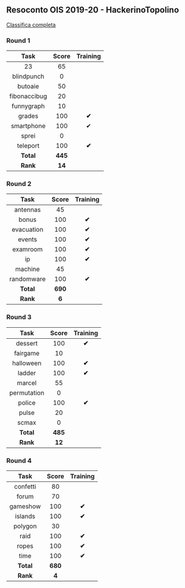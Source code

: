 ## Resoconto OIS 2019-20 - HackerinoTopolino

[Classifica completa](https://squadre.olinfo.it/edition/11)

[//]: # (Nota: ho fatto le tabelle in html e non in md solo per cancellare le ultime due caselle in basso a dx :P 
         obv, le ho scritte in md e convertite automaticamente in html)

### Round 1

<table>
   <thead>
      <tr>
         <th align="center">Task</th>
         <th align="center">Score</th>
         <th align="center">Training</th>
      </tr>
   </thead>
   <tbody>
      <tr>
         <td align="center">23</td>
         <td align="center">65</td>
         <td align="center"></td>
      </tr>
      <tr>
         <td align="center">blindpunch</td>
         <td align="center">0</td>
         <td align="center"></td>
      </tr>
      <tr>
         <td align="center">butoaie</td>
         <td align="center">50</td>
         <td align="center"></td>
      </tr>
      <tr>
         <td align="center">fibonaccibug</td>
         <td align="center">20</td>
         <td align="center"></td>
      </tr>
      <tr>
         <td align="center">funnygraph</td>
         <td align="center">10</td>
         <td align="center"></td>
      </tr>
      <tr>
         <td align="center">grades</td>
         <td align="center">100</td>
         <td align="center"><strong>✔</strong></td>
      </tr>
      <tr>
         <td align="center">smartphone</td>
         <td align="center">100</td>
         <td align="center">✔</strong></td>
      </tr>
      <tr>
         <td align="center">sprei</td>
         <td align="center">0</td>
         <td align="center"></td>
      </tr>
      <tr>
         <td align="center">teleport</td>
         <td align="center">100</td>
         <td align="center"><strong>✔</strong></td>
      </tr>
      <tr>
         <td align="center"><strong>Total</strong></td>
         <td align="center"><strong>445</strong></td>
      </tr>
      <tr>
         <td align="center"><strong>Rank</strong></td>
         <td align="center"><strong>14</strong></td>
      </tr>
   </tbody>
</table>

### Round 2

<table>
   <thead>
      <tr>
         <th align="center">Task</th>
         <th align="center">Score</th>
         <th align="center">Training</th>
      </tr>
   </thead>
   <tbody>
      <tr>
         <td align="center">antennas</td>
         <td align="center">45</td>
         <td align="center"></td>
      </tr>
      <tr>
         <td align="center">bonus</td>
         <td align="center">100</td>
         <td align="center"><strong>✔</strong></td>
      </tr>
      <tr>
         <td align="center">evacuation</td>
         <td align="center">100</td>
         <td align="center"><strong>✔</strong></td>
      </tr>
      <tr>
         <td align="center">events</td>
         <td align="center">100</td>
         <td align="center"><strong>✔</strong></td>
      </tr>
      <tr>
         <td align="center">examroom</td>
         <td align="center">100</td>
         <td align="center"><strong>✔</strong></td>
      </tr>
      <tr>
         <td align="center">ip</td>
         <td align="center">100</td>
         <td align="center"><strong>✔</strong></td>
      </tr>
      <tr>
         <td align="center">machine</td>
         <td align="center">45</td>
         <td align="center"></td>
      </tr>
      <tr>
         <td align="center">randomware</td>
         <td align="center">100</td>
         <td align="center"><strong>✔</strong></td>
      </tr>
      <tr>
         <td align="center"><strong>Total</strong></td>
         <td align="center"><strong>690</strong></td>
      </tr>
      <tr>
         <td align="center"><strong>Rank</strong></td>
         <td align="center"><strong>6</strong></td>
      </tr>
   </tbody>
</table>
  
### Round 3

<table>
   <thead>
      <tr>
         <th align="center">Task</th>
         <th align="center">Score</th>
         <th align="center">Training</th>
      </tr>
   </thead>
   <tbody>
      <tr>
         <td align="center">dessert</td>
         <td align="center">100</td>
         <td align="center"><strong>✔</strong></td>
      </tr>
      <tr>
         <td align="center">fairgame</td>
         <td align="center">10</td>
         <td align="center"></td>
      </tr>
      <tr>
         <td align="center">halloween</td>
         <td align="center">100</td>
         <td align="center"><strong>✔</strong></td>
      </tr>
      <tr>
         <td align="center">ladder</td>
         <td align="center">100</td>
         <td align="center"><strong>✔</strong></td>
      </tr>
      <tr>
         <td align="center">marcel</td>
         <td align="center">55</td>
         <td align="center"></td>
      </tr>
      <tr>
         <td align="center">permutation</td>
         <td align="center">0</td>
         <td align="center"></td>
      </tr>
      <tr>
         <td align="center">police</td>
         <td align="center">100</td>
         <td align="center"><strong>✔</strong></td>
      </tr>
      <tr>
         <td align="center">pulse</td>
         <td align="center">20</td>
         <td align="center"></td>
      </tr>
      <tr>
         <td align="center">scmax</td>
         <td align="center">0</td>
         <td align="center"></td>
      </tr>
      <tr>
         <td align="center"><strong>Total</strong></td>
         <td align="center"><strong>485</strong></td>
      </tr>
      <tr>
         <td align="center"><strong>Rank</strong></td>
         <td align="center"><strong>12</strong></td>
      </tr>
   </tbody>
</table>

### Round 4

<table>
   <thead>
      <tr>
         <th align="center">Task</th>
         <th align="center">Score</th>
         <th align="center">Training</th>
      </tr>
   </thead>
   <tbody>
      <tr>
         <td align="center">confetti</td>
         <td align="center">80</td>
         <td align="center"></td>
      </tr>
      <tr>
         <td align="center">forum</td>
         <td align="center">70</td>
         <td align="center"></td>
      </tr>
      <tr>
         <td align="center">gameshow</td>
         <td align="center">100</td>
         <td align="center"><strong>✔</strong></td>
      </tr>
      <tr>
         <td align="center">islands</td>
         <td align="center">100</td>
         <td align="center"><strong>✔</strong></td>
      </tr>
      <tr>
         <td align="center">polygon</td>
         <td align="center">30</td>
         <td align="center"></td>
      </tr>
      <tr>
         <td align="center">raid</td>
         <td align="center">100</td>
         <td align="center"><strong>✔</strong></td>
      </tr>
      <tr>
         <td align="center">ropes</td>
         <td align="center">100</td>
         <td align="center"><strong>✔</strong></td>
      </tr>
      <tr>
         <td align="center">time</td>
         <td align="center">100</td>
         <td align="center"><strong>✔</strong></td>
      </tr>
      <tr>
         <td align="center"><strong>Total</strong></td>
         <td align="center"><strong>680</strong></td>
      </tr>
      <tr>
         <td align="center"><strong>Rank</strong></td>
         <td align="center"><strong>4</strong></td>
      </tr>
   </tbody>
</table>
